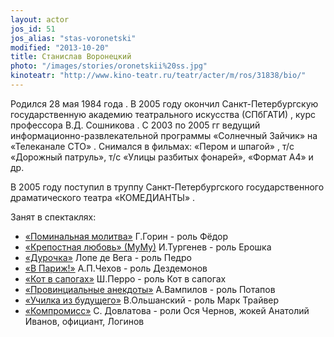 ```yaml
---
layout: actor
jos_id: 51
jos_alias: "stas-voronetski"
modified: "2013-10-20"
title: Станислав Воронецкий
photo: "/images/stories/oronetskii%20ss.jpg"
kinoteatr: "http://www.kino-teatr.ru/teatr/acter/m/ros/31838/bio/"
---
```


Родился 28 мая 1984 года . В 2005 году окончил Санкт-Петербургскую государственную академию театрального искусства (СПбГАТИ) , курс профессора В.Д. Сошникова . С 2003 по 2005 гг ведущий информационно-развлекательной программы «Солнечный Зайчик» на «Телеканале СТО» . Снимался в фильмах: «Пером и шпагой» , т/с «Дорожный патруль», т/с «Улицы разбитых фонарей», «Формат А4» и др.

В 2005 году поступил в труппу Санкт-Петербургского государственного драматического театра «КОМЕДИАНТЫ» .

Занят в спектаклях:

- [«Поминальная молитва»](97-pominalnaia-molitva.html) Г.Горин - роль Фёдор
- [«Крепостная любовь» (МуМу)](46-mumu.html) И.Тургенев - роль Ерошка
- [«Дурочка»](44-dyrochka.html) Лопе де Вега - роль Педро
- [«В Париж!»](41-v-paris.html) А.П.Чехов - роль Дездемонов
- [«Кот в сапогах»](74-kot-v-sapogah.html) Ш.Перро - роль Кот в сапогах
- [«Провинциальные анекдоты»](71-anekdoti.html) А.Вампилов - роль Потапов
- [«Училка из будущего»](90-ychilka.html) В.Ольшанский - роль Марк Трайвер
- [«Компромисс»](282-kompromiss-sdovlatov.html) С. Довлатова - роли Ося Чернов, жокей Анатолий Иванов, официант, Логинов